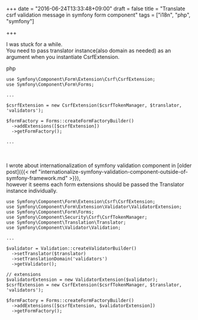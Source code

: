 +++
date = "2016-06-24T13:33:48+09:00"
draft = false
title = "Translate csrf validation message in symfony form component"
tags = ["i18n", "php", "symfony"]

+++

<!--more-->

I was stuck for a while.  
You need to pass translator instance(also domain as needed) as an argument when you instantiate CsrfExtension.  

php

```
use Symfony\Component\Form\Extension\Csrf\CsrfExtension;
use Symfony\Component\Form\Forms;

...

$csrfExtension = new CsrfExtension($csrfTokenManager, $translator, 'validators');

$formFactory = Forms::createFormFactoryBuilder()
  ->addExtensions([$csrfExtension])
  ->getFormFactory();

...
```

　  

I wrote about internationalization of symfony validation component in [older post]({{< ref "internationalize-symfony-validation-component-outside-of-symfony-framework.md" >}}),  
however it seems each form extensions should be passed the Translator instance individually.  

```
use Symfony\Component\Form\Extension\Csrf\CsrfExtension;
use Symfony\Component\Form\Extension\Validator\ValidatorExtension;
use Symfony\Component\Form\Forms;
use Symfony\Component\Security\Csrf\CsrfTokenManager;
use Symfony\Component\Translation\Translator;
use Symfony\Component\Validator\Validation;

...

$validator = Validation::createValidatorBuilder()
  ->setTranslator($translator)
  ->setTranslationDomain('validators')
  ->getValidator();

// extensions
$validatorExtension = new ValidatorExtension($validator);
$csrfExtension = new CsrfExtension($csrfTokenManager, $translator, 'validators');

$formFactory = Forms::createFormFactoryBuilder()
  ->addExtensions([$csrfExtension, $validatorExtension])
  ->getFormFactory();
```
